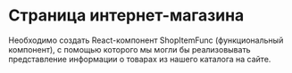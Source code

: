 # Страница интернет-магазина

Необходимо создать React-компонент ShopItemFunc (функциональный компонент), с помощью которого мы могли бы реализовывать представление информации о товарах из нашего каталога на сайте.